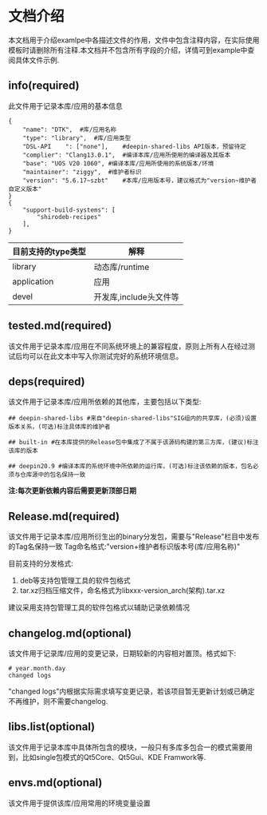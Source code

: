 # 文档介绍
  本文档用于介绍examlpe中各描述文件的作用，文件中包含注释内容，在实际使用模板时请删除所有注释.本文档并不包含所有字段的介绍，详情可到example中查阅具体文件示例.


## info(required)
  此文件用于记录本库/应用的基本信息

```
{
    "name": "DTK",	#库/应用名称
    "type": "library",	#库/应用类型
    "DSL-API	": ["none"],	#deepin-shared-libs API版本，预留待定
    "complier": "Clang13.0.1",	#编译本库/应用所使用的编译器及其版本
    "base": "UOS V20 1060",	#编译本库/应用所使用的系统版本/环境
    "maintainer": "ziggy",	#维护者标识
    "version": "5.6.17~szbt"	#本库/应用版本号，建议格式为"version~维护者自定义版本"
}
{
    "support-build-systems": [
        "shirodeb-recipes"
    ],
}
```

|目前支持的type类型|解释|
|-------|--------|
|library|动态库/runtime|
|application|应用|
|devel|开发库,include头文件等|


## tested.md(required)
  该文件用于记录本库/应用在不同系统环境上的兼容程度，原则上所有人在经过测试后均可以在此文本中写入你测试完好的系统环境信息。


## deps(required)
  该文件用于记录本库/应用所依赖的其他库，主要包括以下类型:

```
## deepin-shared-libs #来自"deepin-shared-libs"SIG组内的共享库，(必须)设置版本关系，(可选)标注具体库的维护者

## built-in #在本库提供的Release包中集成了不属于该源码构建的第三方库，(建议)标注该库的版本

## deepin20.9 #编译本库的系统环境中所依赖的运行库，(可选)标注该依赖的版本，包名必须与仓库源中的包名保持一致
```
 **注:每次更新依赖内容后需要更新顶部日期**

## Release.md(required)
  该文件用于记录本库/应用所衍生出的binary分发包，需要与"Release"栏目中发布的Tag名保持一致
  Tag命名格式:"version+维护者标识版本号(库/应用名称)"

  目前支持的分发格式:

1. deb等支持包管理工具的软件包格式
2. tar.xz归档压缩文件，命名格式为libxxx-version_arch(架构).tar.xz

  建议采用支持包管理工具的软件包格式以辅助记录依赖情况




## changelog.md(optional)
  该文件用于记录库/应用的变更记录，日期较新的内容相对置顶。格式如下:
```
# year.month.day
changed logs
```
  "changed logs"内根据实际需求填写变更记录，若该项目暂无更新计划或已确定不再维护，则不需要changelog.



## libs.list(optional)
  该文件用于记录本库中具体所包含的模块，一般只有多库多包合一的模式需要用到，比如single包模式的Qt5Core、Qt5Gui、KDE Framwork等.



## envs.md(optional)
  该文件用于提供该库/应用常用的环境变量设置